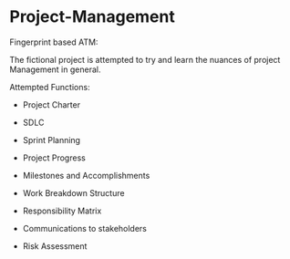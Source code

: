 # Project-Management

Fingerprint based ATM:

The fictional project is attempted to try and learn the nuances of project Management in general.


Attempted Functions:

- Project Charter

- SDLC

- Sprint Planning

- Project Progress

- Milestones and Accomplishments

- Work Breakdown Structure

- Responsibility Matrix

- Communications to stakeholders

- Risk Assessment